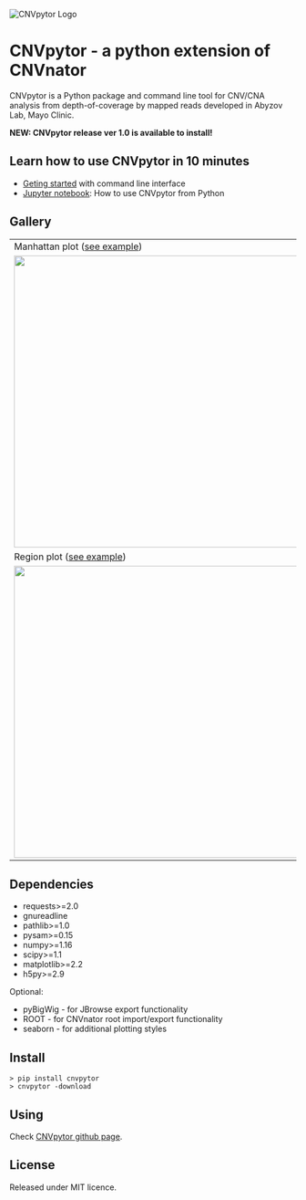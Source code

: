 ![CNVpytor Logo](https://raw.githubusercontent.com/abyzovlab/CNVpytor/master/cnvpytor/imgs/cnvpytor_w_640.png)

# CNVpytor - a python extension of CNVnator

CNVpytor is a Python package and command line tool for CNV/CNA analysis from depth-of-coverage by mapped reads developed in Abyzov Lab, Mayo Clinic.

**NEW: CNVpytor release ver 1.0 is available to install!**

## Learn how to use CNVpytor in 10 minutes

* [Geting started](https://github.com/abyzovlab/CNVpytor/blob/master/GettingStarted.md) with command line interface
* [Jupyter notebook](https://github.com/abyzovlab/CNVpytor/blob/master/examples/CNVpytor.ipynb): How to use CNVpytor from Python 

## Gallery

| | |
|---|---|
| Manhattan plot ([see example](https://github.com/abyzovlab/CNVpytor/blob/master/examples/manhattan.md))| Circular plot ([see example](https://github.com/abyzovlab/CNVpytor/blob/master/examples/circular.md))|
|<img src="https://raw.githubusercontent.com/abyzovlab/CNVpytor/master/imgs/manhattan.png" width="512px">|<img src="https://raw.githubusercontent.com/abyzovlab/CNVpytor/master/imgs/circular.png" width="512px">|
| Region plot ([see example](https://github.com/abyzovlab/CNVpytor/blob/master/examples/region.md))| Compare regions ([see example](https://github.com/abyzovlab/CNVpytor/blob/master/examples/compare.md))|
|<img src="https://raw.githubusercontent.com/abyzovlab/CNVpytor/master/imgs/region.png" width="512px">|<img src="https://raw.githubusercontent.com/abyzovlab/CNVpytor/master/imgs/compare.png" width="512px">|

## Dependencies

* requests>=2.0
* gnureadline
* pathlib>=1.0
* pysam>=0.15
* numpy>=1.16
* scipy>=1.1
* matplotlib>=2.2
* h5py>=2.9

Optional:

* pyBigWig - for JBrowse export functionality
* ROOT - for CNVnator root import/export functionality
* seaborn - for additional plotting styles 

## Install

```
> pip install cnvpytor
> cnvpytor -download
```

## Using

Check [CNVpytor github page](https://github.com/abyzovlab/CNVpytor).

## License

Released under MIT licence.

